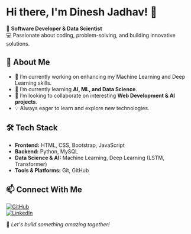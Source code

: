 # Hi there, I'm Dinesh Jadhav! 👋

🚀 **Software Developer & Data Scientist**  
💻 Passionate about coding, problem-solving, and building innovative solutions.

## 🚀 About Me
- 🔭 I’m currently working on enhancing my Machine Learning and Deep Learning skills.
- 🌱 I’m currently learning **AI, ML, and Data Science**.
- 👯 I’m looking to collaborate on interesting **Web Development & AI projects**.
- 💡 Always eager to learn and explore new technologies.

## 🛠 Tech Stack
- **Frontend:** HTML, CSS, Bootstrap, JavaScript  
- **Backend:** Python, MySQL  
- **Data Science & AI:** Machine Learning, Deep Learning (LSTM, Transformer)  
- **Tools & Platforms:** Git, GitHub

## 📫 Connect With Me
[![GitHub](https://img.shields.io/badge/GitHub-000?style=for-the-badge&logo=github)](https://github.com/)  
[![LinkedIn](https://img.shields.io/badge/LinkedIn-blue?style=for-the-badge&logo=linkedin)](https://linkedin.com/)  

🌟 _Let's build something amazing together!_
